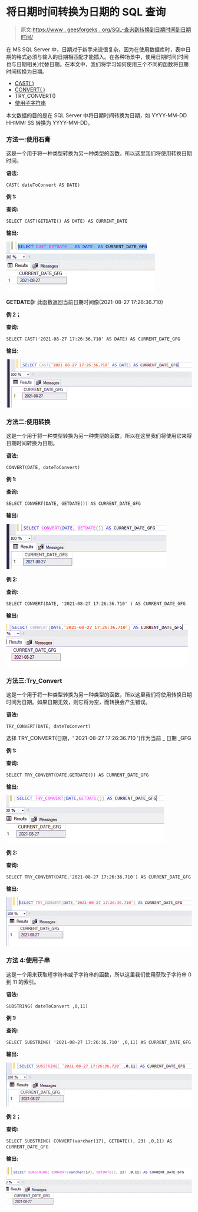 # 将日期时间转换为日期的 SQL 查询

> 原文:[https://www . geesforgeks . org/SQL-查询到转换到日期时间到日期时间/](https://www.geeksforgeeks.org/sql-query-to-convert-datetime-to-date/)

在 MS SQL Server 中，日期对于新手来说很复杂，因为在使用数据库时，表中日期的格式必须与输入的日期相匹配才能插入。在各种场景中，使用日期时间(时间也与日期相关)代替日期。在本文中，我们将学习如何使用三个不同的函数将日期时间转换为日期。

*   [CAST( )](https://www.geeksforgeeks.org/casting-value-or-an-expression-from-one-data-type-to-another-in-sql-server/)
*   [CONVERT( )](https://www.geeksforgeeks.org/how-to-convert-a-value-of-one-type-to-another-type-in-sql-server/)
*   TRY_CONVERT()
*   [使用子字符串](https://www.geeksforgeeks.org/substring-function-in-sql-server/)

本文数据的目的是在 SQL Server 中将日期时间转换为日期，如 YYYY-MM-DD HH:MM: SS 转换为 YYYY-MM-DD。

### **方法一:使用石膏**

这是一个用于将一种类型转换为另一种类型的函数，所以这里我们将使用转换日期时间。

**语法:**

```
CAST( dateToConvert AS DATE)
```

**例 1:**

**查询:**

```
SELECT CAST(GETDATE() AS DATE) AS CURRENT_DATE
```

**输出:**

![](img/4d4f1be8e3766b585c234d1eefc5f5b0.png)

**GETDATE():** 此函数返回当前日期时间像(2021-08-27 17:26:36.710)

**例 2；**

**查询:**

```
SELECT CAST('2021-08-27 17:26:36.710' AS DATE) AS CURRENT_DATE_GFG
```

**输出:**

![](img/2e6d55044dbecb5e39af70dba5b3601c.png)

### **方法二:使用转换**

这是一个用于将一种类型转换为另一种类型的函数，所以在这里我们将使用它来将日期时间转换为日期。

**语法:**

```
CONVERT(DATE, dateToConvert)
```

**例 1:**

**查询:**

```
SELECT CONVERT(DATE, GETDATE()) AS CURRENT_DATE_GFG
```

**输出:**

![](img/f7f4d573b9796ad65050cd102af0ca03.png)

**例 2:**

**查询:**

```
SELECT CONVERT(DATE, '2021-08-27 17:26:36.710' ) AS CURRENT_DATE_GFG
```

**输出:**

![](img/498758daa91b7a4d42fe92d05c3fa263.png)

### **方法三:Try_Convert**

这是一个用于将一种类型转换为另一种类型的函数，所以这里我们将使用转换日期时间为日期。如果日期无效，则它将为空，而转换会产生错误。

**语法:**

```
TRY_CONVERT(DATE, dateToConvert)
```

选择 TRY_CONVERT(日期，' 2021-08-27 17:26:36.710 ')作为当前 _ 日期 _GFG

**例 1:**

**查询:**

```
SELECT TRY_CONVERT(DATE,GETDATE()) AS CURRENT_DATE_GFG
```

**输出:**

![](img/415581304036a6009ba8a3c499a0a19a.png)

**例 2:**

**查询:**

```
SELECT TRY_CONVERT(DATE,'2021-08-27 17:26:36.710') AS CURRENT_DATE_GFG
```

**输出:**

![](img/86c6439857aa1aa7d6503467da966f7e.png)

### **方法 4:使用子串**

这是一个用来获取短字符串或子字符串的函数，所以这里我们使用获取子字符串 0 到 11 的索引。

**语法:**

```
SUBSTRING( dateToConvert ,0,11)
```

**例 1:**

**查询:**

```
SELECT SUBSTRING( '2021-08-27 17:26:36.710' ,0,11) AS CURRENT_DATE_GFG
```

**输出:**

![](img/9d4c1fa8f33d0c8559be198fbfc52a4f.png)

**例 2；**

**查询:**

```
SELECT SUBSTRING( CONVERT(varchar(17), GETDATE(), 23) ,0,11) AS CURRENT_DATE_GFG
```

**输出:**

![](img/c5533af1ec51dcbea0133cc5ef2e8745.png)